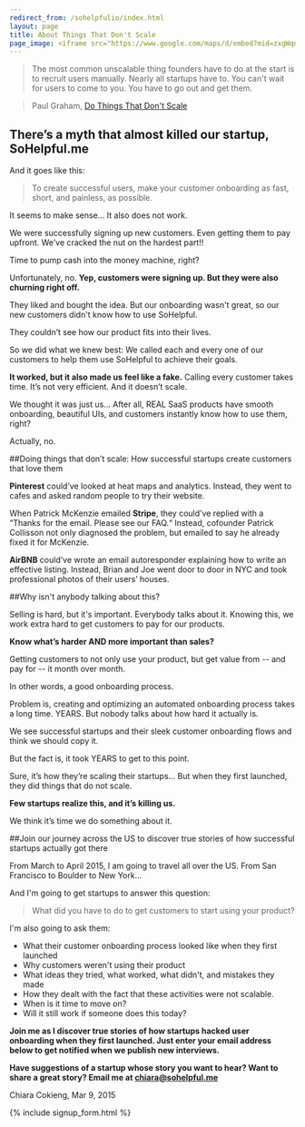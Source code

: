 ```yaml
---
redirect_from: /sohelpfulio/index.html
layout: page
title: About Things That Don't Scale
page_image: <iframe src="https://www.google.com/maps/d/embed?mid=zxgWqnJu7aq4.kblBlKtB3_pc" width="640" height="480"></iframe>
---
```


> The most common unscalable thing founders have to do at the start is to recruit users manually. Nearly all startups have to. You can't wait for users to come to you. You have to go out and get them.

> Paul Graham, [Do Things That Don't Scale](http://paulgraham.com/ds.html)

## There’s a myth that almost killed our startup, SoHelpful.me

And it goes like this:

>To create successful users, make your customer onboarding as fast, short, and painless, as possible.

It seems to make sense… It also does not work.

We were successfully signing up new customers. Even getting them to pay upfront. We’ve cracked the nut on the hardest part!!

Time to pump cash into the money machine, right?

Unfortunately, no. **Yep, customers were signing up. But they were also churning right off.**

They liked and bought the idea. But our onboarding wasn't great, so our new customers didn't know how to use SoHelpful.

They couldn’t see how our product fits into their lives. 

So we did what we knew best: We called each and every one of our customers to help them use SoHelpful to achieve their goals.

**It worked, but it also made us feel like a fake.** Calling every customer takes time. It’s not very efficient. And it doesn’t scale.

We thought it was just us… After all, REAL SaaS products have smooth onboarding, beautiful UIs, and customers instantly know how to use them, right?

Actually, no.

##Doing things that don’t scale: How successful startups create customers that love them

**Pinterest** could’ve looked at heat maps and analytics. Instead, they went to cafes and asked random people to try their website. 

When Patrick McKenzie emailed **Stripe**, they could’ve replied with a “Thanks for the email. Please see our FAQ.“ Instead, cofounder Patrick Collisson not only diagnosed the problem, but emailed to say he already fixed it for McKenzie.

**AirBNB** could’ve wrote an email autoresponder explaining how to write an effective listing. Instead, Brian and Joe went door to door in NYC and took professional photos of their users’ houses.

##Why isn't anybody talking about this?

Selling is hard, but it's important. Everybody talks about it. Knowing this, we work extra hard to get customers to pay for our products.

**Know what’s harder AND more important than sales?**

Getting customers to not only use your product, but get value from -- and pay for -- it month over month.

In other words, a good onboarding process.

Problem is, creating and optimizing an automated onboarding process takes a long time. YEARS. But nobody talks about how hard it actually is.

We see successful startups and their sleek customer onboarding flows and think we should copy it.

But the fact is, it took YEARS to get to this point.

Sure, it’s how they’re scaling their startups... But when they first launched, they did things that do not scale.

**Few startups realize this, and it’s killing us.**

We think it’s time we do something about it.

##Join our journey across the US to discover true stories of how successful startups actually got there

From March to April 2015, I am going to travel all over the US. From San Francisco to Boulder to New York...

And I'm going to get startups to answer this question:

>What did you have to do to get customers to start using your product?

I'm also going to ask them:

+ What their customer onboarding process looked like when they first launched
+ Why customers weren't using their product
+ What ideas they tried, what worked, what didn't, and mistakes they made
+ How they dealt with the fact that these activities were not scalable.
+ When is it time to move on?
+ Will it still work if someone does this today?

**Join me as I discover true stories of how startups hacked user onboarding when they first launched. Just enter your email address below to get notified when we publish new interviews.**

**Have suggestions of a startup whose story you want to hear? Want to share a great story? Email me at chiara@sohelpful.me**

Chiara Cokieng, Mar 9, 2015

{% include signup_form.html %}

